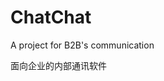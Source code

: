 <!DOCTYPE html>
<html lang="en">
  <head>
    <meta charset="UTF-8">
</head>
  <h1>ChatChat</h1>
  <body>
    <p>A project for B2B's communication</p>
    <p>面向企业的内部通讯软件</p>
</body>
</html>
